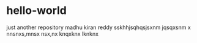 # hello-world
just another repository
madhu kiran reddy
sskhhjsqhqsjsxnm
jqsqxsnm x
nnsnxs,mnsx
nsx,nx
knqxknx
lknknx
